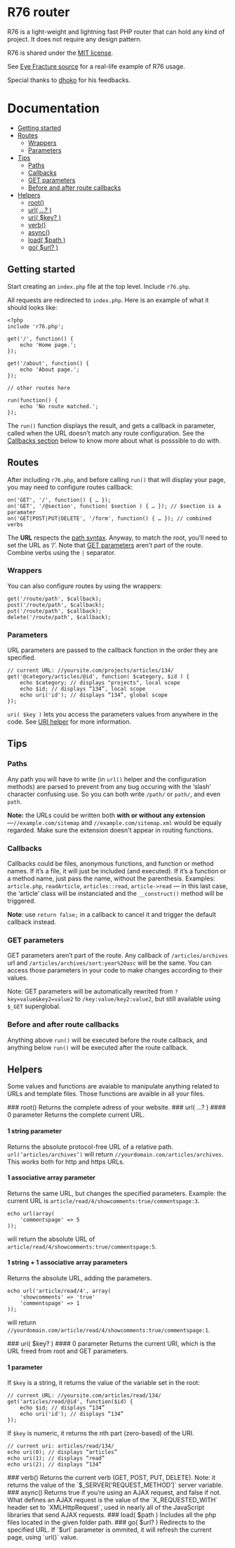 # R76 router
R76 is a light-weight and lightning fast PHP router that can hold any kind of project. It does not require any design pattern.

R76 is shared under the [MIT license](http://opensource.org/licenses/MIT). 

See [Eye Fracture source](http://github.com/noclat/eyefracture.com) for a real-life example of R76 usage.

Special thanks to [dhoko](http://github.com/dhoko) for his feedbacks.

# Documentation
- [Getting started](#getting-started)
- [Routes](#routes)
	- [Wrappers](#wrappers)
	- [Parameters](#parameters)
- [Tips](#tips)
	- [Paths](#paths)
	- [Callbacks](#callbacks)
	- [GET parameters](#get-parameters)
	- [Before and after route callbacks](#before-and-after-route-callbacks)
- [Helpers](#helpers)
	- [root()](#root-helper)
	- [url( …? )](#url-helper)
	- [uri( $key? )](#uri-helper)
	- [verb()](#verb-helper)
	- [async()](#async-helper)
	- [load( $path )](#load-helper)
	- [go( $url? )](#go-helper)

## Getting started
Start creating an `index.php` file at the top level. Include `r76.php`.

All requests are redirected to `index.php`. Here is an example of what it should looks like:

	<?php
	include 'r76.php';
	
	get('/', function() {
		echo 'Home page.';
	});
	
	get('/about', function() {
		echo 'About page.';
	});
	
	// other routes here
	
	run(function() { 
		echo 'No route matched.'; 
	});

The `run()` function displays the result, and gets a callback in parameter, called when the URL doesn’t match any route configuration. See the [Callbacks section](#callbacks) below to know more about what is posssible to do with.

## Routes
After including `r76.php`, and before calling `run()` that will display your page, you may need to configure routes callback:

	on('GET', '/', function() { … });
	on('GET', '/@section', function( $section ) { … }); // $section is a paramater
	on('GET|POST|PUT|DELETE', '/form', function() { … }); // combined verbs

The **URL** respects the [path syntax](#paths). Anyway, to match the root, you’ll need to set the URL as ‘/’. Note that [GET parameters](#get-parameters) aren’t part of the route.  
Combine verbs using the `|` separator.
	
### Wrappers
You can also configure routes by using the wrappers:

	get('/route/path', $callback);
	post('/route/path', $callback);
	put('/route/path', $callback);
	delete('/route/path', $callback);
	
### Parameters

URL parameters are passed to the callback function in the order they are specified.

	// current URL: //yoursite.com/projects/articles/134/
	get('@category/articles/@id', function( $category, $id ) {
		echo $category; // displays "projects", local scope
		echo $id; // displays “134”, local scope 
		echo uri('id'); // displays “134”, global scope
	});
	
`uri( $key )` lets you access the parameters values from anywhere in the code. See [URI helper](#uri-helper) for more information.

	
## Tips
### Paths
Any path you will have to write (in `url()` helper and the configuration methods) are parsed to prevent from any bug occuring with the ‘slash’ character confusing use. So you can both write `/path/` or `path/`, and even `path`.  

**Note:** the URLs could be written both **with or without any extension**—`//example.com/sitemap` and `//example.com/sitemap.xml` would be equaly regarded. Make sure the extension doesn't appear in routing functions.

### Callbacks
Callbacks could be files, anonymous functions, and function or method names. If it’s a file, it will just be included (and executed). If it’s a function or a method name, just pass the name, without the parenthesis. Examples: `article.php`, `readArticle`, `articles::read`, `article->read` — in this last case, the ‘article’ class will be instanciated and the `__construct()` method will be triggered.

**Note**: use `return false;` in a callback to cancel it and trigger the default callback instead.

### GET parameters
GET parameters aren’t part of the route. Any callback of `/articles/archives` url and `/articles/archives/sort:year%20asc` will be the same. You can access those parameters in your code to make changes according to their values.

Note: GET parameters will be automatically rewrited from `?key=value&key2=value2` to `/key:value/key2:value2`, but still available using `$_GET` superglobal.

### Before and after route callbacks
Anything above `run()` will be executed before the route callback, and anything below `run()` will be executed after the route callback.

## Helpers
Some values and functions are avaiable to manipulate anything related to URLs and template files. Those functions are avaible in all your files.

<a name="root-helper"/>
### root()
Returns the complete adress of your website.

<a name="url-helper"/>
### url( …? ) 
#### 0 parameter
Returns the complete current URL.

#### 1 string parameter
Returns the absolute protocol-free URL of a relative path. `url(‘articles/archives’)` will return `//yourdomain.com/articles/archives`. This works both for http and https URLs.

#### 1 associative array parameter
Returns the same URL, but changes the specified parameters. Example: the current URL is `article/read/4/showcomments:true/commentspage:3`.

	echo url(array(
		'commentspage' => 5
	));

will return the absolute URL of `article/read/4/showcomments:true/commentspage:5`.

#### 1 string + 1 associative array parameters
Returns the absolute URL, adding the parameters.

	echo url('article/read/4', array(
		'showcomments' => 'true'
		'commentspage' => 1
	));

will return `//yourdomain.com/article/read/4/showcomments:true/commentspage:1`.

<a name="uri-helper"/>
### uri( $key? )
#### 0 parameter
Returns the current URI, which is the URL freed from root and GET parameters.

#### 1 parameter
If `$key` is a string, it returns the value of the variable set in the root:

	// current URL: //yoursite.com/articles/read/134/
	get('articles/read/@id', function($id) {
		echo $id; // displays “134”
		echo uri('id'); // displays “134”
	});

If `$key` is numeric, it returns the nth part (zero-based) of the URI.

	// current uri: articles/read/134/
	echo uri(0); // displays “articles”
	echo uri(1); // displays “read”
	echo uri(2); // displays “134”

<a name="verb-helper"/>
### verb()
Returns the current verb (GET, POST, PUT, DELETE). Note: it returns the value of the `$_SERVER[‘REQUEST_METHOD’]` server variable.
  
<a name="async-helper"/>
### async()
Returns true if you’re using an AJAX request, and false if not. What defines an AJAX request is the value of the `X_REQUESTED_WITH` header set to `XMLHttpRequest`, used in nearly all of the JavaScript libraries that send AJAX requests.

<a name="load-helper"/>
### load( $path )
Includes all the php files located in the given folder path.

<a name="go-helper"/>
### go( $url? )
Redirects to the specified URL. If `$url` parameter is ommited, it will refresh the current page, using `url()` value.
